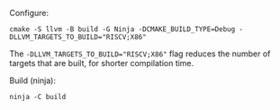 Configure:
```
cmake -S llvm -B build -G Ninja -DCMAKE_BUILD_TYPE=Debug -DLLVM_TARGETS_TO_BUILD="RISCV;X86"
```

The `-DLLVM_TARGETS_TO_BUILD="RISCV;X86"` flag reduces the number of targets that are built, for shorter compilation time.

Build (ninja):
```
ninja -C build
```
